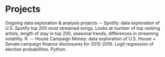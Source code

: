 # Projects
Ongoing data exploration & analysis projects
-- Spotify: data exploration of U.S. Spotify top 200 most streamed songs. Looks at number of top ranking artists, length of stay in top 200, seasonal trends, differences in streaming volatility. R.
-- House Campaign Money: data exploration of U.S. House + Senate campaign finance disclosures for 2015-2016. Logit regression of election probabilities. Python.
